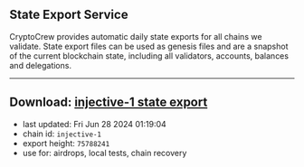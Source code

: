 ## State Export Service
CryptoCrew provides automatic daily state exports for all chains we validate. State export files can be used as genesis files and are a snapshot of the current blockchain state, including all validators, accounts, balances and delegations.

---
**Download: [injective-1 state export](https://dl-eu2.ccvalidators.com/SERVICE/injective/injective-1_export_75788241.json)**
---

- last updated: Fri Jun 28 2024 01:19:04
- chain id: `injective-1`
- export height: `75788241`
- use for: airdrops, local tests, chain recovery
